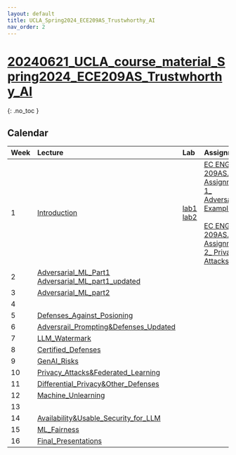 ```yaml
---
layout: default
title: UCLA_Spring2024_ECE209AS_Trustwhorthy_AI
nav_order: 2
---
```

# [20240621_UCLA_course_material_Spring2024_ECE209AS_Trustwhorthy_AI](http://public2.yuantsy.com/Test/ECE209AS_Trustwhorthy_AI/_2024Trustworhty_AI_Course_Project_Ideas.pdf)

{: .no_toc }

## Calendar

<div class="code-example" markdown="1">

| Week |               Lecture                |      Lab      |      Assignment     |   Attacks  |
|:-----|:-------------------|:---------------|:---------------------------|:-------------------|
| 1 | [Introduction](http://public2.yuantsy.com/Test/ECE209AS_Trustwhorthy_AI/TAI24_01_Introduction.pdf) | [lab1](http://public2.yuantsy.com/Test/ECE209AS_Trustwhorthy_AI/lab1.pptx) <br /> [lab2](http://public2.yuantsy.com/Test/ECE209AS_Trustwhorthy_AI/lab2.pptx) | [EC ENGR 209AS.3 - Assignment 1_ Adversarial Example-1](http://public2.yuantsy.com/Test/ECE209AS_Trustwhorthy_AI/EC_ENGR_209AS.3-Assignment_1_Adversarial_Example-1.pdf) <br /><br /> [EC ENGR 209AS.3 - Assignment 2_ Privacy Attacks](http://public2.yuantsy.com/Test/ECE209AS_Trustwhorthy_AI/EC_ENGR_209AS.3-Assignment_2_Privacy_Attacks.docx) | [HAI_Posioning_Attacks](http://public2.yuantsy.com/Test/ECE209AS_Trustwhorthy_AI/HAI_Posioning_Attacks.pdf) <br /> [Part_4_Anss](http://public2.yuantsy.com/Test/ECE209AS_Trustwhorthy_AI/Part_4_Ans.ipynb) |
| 2 | [Adversarial_ML_Part1](http://public2.yuantsy.com/Test/ECE209AS_Trustwhorthy_AI/TAI24_02_Adversarial_ML_Part1.pdf) <br /> [Adversarial_ML_part1_updated](http://public2.yuantsy.com/Test/ECE209AS_Trustwhorthy_AI/TAI24_02_Adversarial_ML_part1_updated.pdf) | | | |
| 3 | [Adversarial_ML_part2](http://public2.yuantsy.com/Test/ECE209AS_Trustwhorthy_AI/TAI_24_03_Adversarial_ML_part2.pdf) | | | |
| 4 | []() | | | |
| 5 | [Defenses_Against_Posioning](http://public2.yuantsy.com/Test/ECE209AS_Trustwhorthy_AI/TAI_24_05_Defenses_Against_Posioning.pdf) | | | |
| 6 | [Adversrail_Prompting&Defenses_Updated](http://public2.yuantsy.com/Test/ECE209AS_Trustwhorthy_AI/TAI24_#06Adversrail_Prompting&Defenses_Updated.pdf) | | | |
| 7 | [LLM_Watermark](http://public2.yuantsy.com/Test/ECE209AS_Trustwhorthy_AI/TAI_24_#7_LLM_Watermark.pdf) | | | |
| 8 | [Certified_Defenses](http://public2.yuantsy.com/Test/ECE209AS_Trustwhorthy_AI/TAI_24_#8_Certified_Defenses.pdf) | | | |
| 9 | [GenAI_Risks](http://public2.yuantsy.com/Test/ECE209AS_Trustwhorthy_AI/TAI24_#09_GenAI_Risks.pdf) | | | |
| 10 | [Privacy_Attacks&Federated_Learning](http://public2.yuantsy.com/Test/ECE209AS_Trustwhorthy_AI/TAI24#10_Privacy_Attacks&Federated_Learning.pdf) | | | |
| 11 | [Differential_Privacy&Other_Defenses](http://public2.yuantsy.com/Test/ECE209AS_Trustwhorthy_AI/TAI24#11_Differential_Privacy&Other_Defenses.pdf) | | | |
| 12 | [Machine_Unlearning](http://public2.yuantsy.com/Test/ECE209AS_Trustwhorthy_AI/TAI24_12_Machine_Unlearning.pdf) | | | |
| 13 | []() | | | |
| 14 | [Availability&Usable_Security_for_LLM](http://public2.yuantsy.com/Test/ECE209AS_Trustwhorthy_AI/TAi24_14_Availability&Usable_Security_for_LLM.pdf) | | | |
| 15 | [ML_Fairness](http://public2.yuantsy.com/Test/ECE209AS_Trustwhorthy_AI/TAI24_15_ML_Fairness.pdf) | | | |
| 16 | [Final_Presentations](http://public2.yuantsy.com/Test/ECE209AS_Trustwhorthy_AI/TAI24_16_Final_Presentations.pdf) | | | |